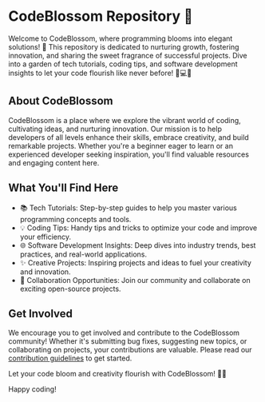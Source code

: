 # CodeBlossom Repository 🌸

Welcome to CodeBlossom, where programming blooms into elegant solutions! 🚀 This repository is dedicated to nurturing growth, fostering innovation, and sharing the sweet fragrance of successful projects. Dive into a garden of tech tutorials, coding tips, and software development insights to let your code flourish like never before! 🌱💻✨

## About CodeBlossom

CodeBlossom is a place where we explore the vibrant world of coding, cultivating ideas, and nurturing innovation. Our mission is to help developers of all levels enhance their skills, embrace creativity, and build remarkable projects. Whether you're a beginner eager to learn or an experienced developer seeking inspiration, you'll find valuable resources and engaging content here.

## What You'll Find Here

- 📚 Tech Tutorials: Step-by-step guides to help you master various programming concepts and tools.
- 💡 Coding Tips: Handy tips and tricks to optimize your code and improve your efficiency.
- 🌐 Software Development Insights: Deep dives into industry trends, best practices, and real-world applications.
- ✨ Creative Projects: Inspiring projects and ideas to fuel your creativity and innovation.
- 🚀 Collaboration Opportunities: Join our community and collaborate on exciting open-source projects.

## Get Involved

We encourage you to get involved and contribute to the CodeBlossom community! Whether it's submitting bug fixes, suggesting new topics, or collaborating on projects, your contributions are valuable. Please read our [contribution guidelines](CONTRIBUTING.md) to get started.


Let your code bloom and creativity flourish with CodeBlossom! 🌸✨

Happy coding!
